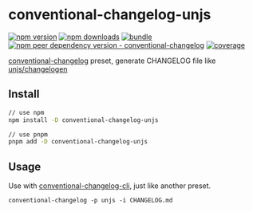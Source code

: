 # conventional-changelog-unjs

[![npm version][npm-version-src]][npm-version-href]
[![npm downloads][npm-downloads-src]][npm-downloads-href]
[![bundle][bundle-src]][bundle-href]
[![npm peer dependency version - conventional-changelog][peer-deps-conventional-changelog-src]][peer-deps-conventional-changelog-href]
[![coverage][coverage-src]][coverage-href]

[conventional-changelog](https://github.com/conventional-changelog/conventional-changelog/) preset, generate CHANGELOG file like [unjs/changelogen](https://github.com/unjs/changelogen)

## Install

```sh
// use npm
npm install -D conventional-changelog-unjs

// use pnpm
pnpm add -D conventional-changelog-unjs
```

## Usage

Use with [conventional-changelog-cli](https://github.com/conventional-changelog/conventional-changelog/tree/master/packages/conventional-changelog-cli), just like another preset.

```
conventional-changelog -p unjs -i CHANGELOG.md
```

<!-- Link Resources -->

[npm-version-src]: https://img.shields.io/npm/v/conventional-changelog-unjs?style=flat&colorA=18181B&colorB=F0DB4F
[npm-version-href]: https://npmjs.com/package/conventional-changelog-unjs
[npm-downloads-src]: https://img.shields.io/npm/dm/conventional-changelog-unjs?style=flat&colorA=18181B&colorB=F0DB4F
[npm-downloads-href]: https://npmjs.com/package/conventional-changelog-unjs
[bundle-src]: https://img.shields.io/bundlephobia/minzip/conventional-changelog-unjs?style=flat&colorA=18181B&colorB=F0DB4F
[bundle-href]: https://bundlephobia.com/result?p=conventional-changelog-unjs
[peer-deps-conventional-changelog-src]: https://img.shields.io/npm/dependency-version/conventional-changelog-unjs/peer/conventional-changelog?style=flat&colorA=18181B&colorB=F0DB4F
[peer-deps-conventional-changelog-href]: https://www.npmjs.com/package/conventional-changelog
[coverage-src]: https://img.shields.io/codecov/c/gh/aa900031/conventional-changelog-unjs?logo=codecov&style=flat&colorA=18181B&colorB=F0DB4F
[coverage-href]: https://codecov.io/gh/aa900031/conventional-changelog-unjs
